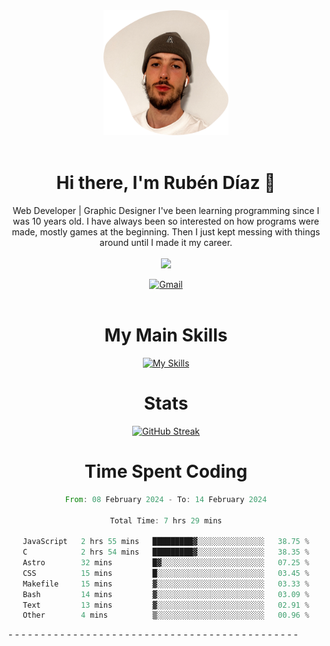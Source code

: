 <div align="center">
	<img height=200 width=200 src="./.img/yo_github_pfp.png" alt="Rubén Díaz" width=200/><br><br>
	
	
 # Hi there, I'm Rubén Díaz 👋

  Web Developer | Graphic Designer
  I've been learning programming since I was 10 years old. I have always been so interested on how programs were made, mostly games at the beginning. Then I just kept messing with things around until I made it my career.
  <br>
  <br>
  <a href="https://www.github.com/rubendiazzz" target="_blank" rel="noreferrer"><img
src="https://img.shields.io/github/followers/rubendiazzz?logo=github&style=for-the-badge&color=red" /></a>


  <a href="mailto:rubendfraga@gmail.com">![Gmail](https://img.shields.io/badge/Gmail-D14836?style=for-the-badge&logo=gmail&logoColor=white)</a><br><br>

  # My Main Skills
  [![My Skills](https://skillicons.dev/icons?i=js,html,css,c,cpp,cs,react,astro,mysql,mongo)](https://skillicons.dev)

  # Stats
  [![GitHub Streak](https://streak-stats.demolab.com?user=rubendiazzz&theme=nord&hide_border=true&border_radius=80&background=45%2C1E2945%2C000000)](https://git.io/streak-stats)


# Time Spent Coding
<!--START_SECTION:waka-->

```rust
From: 08 February 2024 - To: 14 February 2024

Total Time: 7 hrs 29 mins

JavaScript   2 hrs 55 mins   █████████▓░░░░░░░░░░░░░░░   38.75 %
C            2 hrs 54 mins   █████████▓░░░░░░░░░░░░░░░   38.35 %
Astro        32 mins         █▓░░░░░░░░░░░░░░░░░░░░░░░   07.25 %
CSS          15 mins         █░░░░░░░░░░░░░░░░░░░░░░░░   03.45 %
Makefile     15 mins         ▓░░░░░░░░░░░░░░░░░░░░░░░░   03.33 %
Bash         14 mins         ▓░░░░░░░░░░░░░░░░░░░░░░░░   03.09 %
Text         13 mins         ▓░░░░░░░░░░░░░░░░░░░░░░░░   02.91 %
Other        4 mins          ▒░░░░░░░░░░░░░░░░░░░░░░░░   00.96 %
```

<!--END_SECTION:waka-->
</div>
-
-
-
-
-
-
-
-
-
-
-
-
-
-
-
-
-
-
-
-
-
-
-
-
-
-
-
-
-
-
-
-
-
-
-
-
-
-
-
-
-
-
-
-
-
